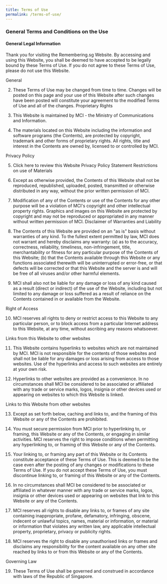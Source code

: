 ```yaml
---
title: Terms of Use
permalink: /terms-of-use/
---
```

### **General Terms and Conditions on the Use**

#### **General Legal Information**

Thank you for visiting the Remembering.sg Website. By accessing and using this Website, you shall be deemed to have accepted to be legally bound by these Terms of Use. If you do not agree to these Terms of Use, please do not use this Website.

General

2. These Terms of Use may be changed from time to time. Changes will be posted on this page and your use of this Website after such changes have been posted will constitute your agreement to the modified Terms of Use and all of the changes.
Proprietary Rights

3. This Website is maintained by MCI - the Ministry of Communications and Information. 

4. The materials located on this Website including the information and software programs (the Contents), are protected by copyright, trademark and other forms of proprietary rights. All rights, title and interest in the Contents are owned by, licensed to or controlled by MCI. 

Privacy Policy

5. Click here to review this Website Privacy Policy Statement
Restrictions on use of Materials

6. Except as otherwise provided, the Contents of this Website shall not be reproduced, republished, uploaded, posted, transmitted or otherwise distributed in any way, without the prior written permission of MCI. 

7. Modification of any of the Contents or use of the Contents for any other purpose will be a violation of MCI's copyright and other intellectual property rights. Graphics and images on this Website are protected by copyright and may not be reproduced or appropriated in any manner without written permission of MCI. 
Disclaimer of Warranties and Liability

8. The Contents of this Website are provided on an "as is" basis without warranties of any kind. To the fullest extent permitted by law, MCI does not warrant and hereby disclaims any warranty: 
(a) as to the accuracy, correctness, reliability, timeliness, non-infringement, title, merchantability or fitness for any particular purpose of the Contents of this Website; 
(b) that the Contents available through this Website or any functions associated therewith will be uninterrupted or error-free, or that defects will be corrected or that this Website and the server is and will be free of all viruses and/or other harmful elements. 

9. MCI shall also not be liable for any damage or loss of any kind caused as a result (direct or indirect) of the use of the Website, including but not limited to any damage or loss suffered as a result of reliance on the Contents contained in or available from the Website. 

Right of Access

10. MCI reserves all rights to deny or restrict access to this Website to any particular person, or to block access from a particular Internet address to this Website, at any time, without ascribing any reasons whatsoever. 

Links from this Website to other websites

11. This Website contains hyperlinks to websites which are not maintained by MCI. MCI is not responsible for the contents of those websites and shall not be liable for any damages or loss arising from access to those websites. Use of the hyperlinks and access to such websites are entirely at your own risk. 

12. Hyperlinks to other websites are provided as a convenience. In no circumstances shall MCI be considered to be associated or affiliated with any trade or service marks, logos, insignia or other devices used or appearing on websites to which this Website is linked. 

Links to this Website from other websites

13. Except as set forth below, caching and links to, and the framing of this Website or any of the Contents are prohibited. 

14. You must secure permission from MCI prior to hyperlinking to, or framing, this Website or any of the Contents, or engaging in similar activities. MCI reserves the right to impose conditions when permitting any hyperlinking to, or framing of this Website or any of the Contents. 

15. Your linking to, or framing any part of this Website or its Contents constitute acceptance of these Terms of Use. This is deemed to be the case even after the posting of any changes or modifications to these Terms of Use. If you do not accept these Terms of Use, you must discontinue linking to, or framing of this Website or any of the Contents. 

16. In no circumstances shall MCI be considered to be associated or affiliated in whatever manner with any trade or service marks, logos, insignia or other devices used or appearing on websites that link to this Website or any of the Contents. 

17. MCI reserves all rights to disable any links to, or frames of any site containing inappropriate, profane, defamatory, infringing, obscene, indecent or unlawful topics, names, material or information, or material or information that violates any written law, any applicable intellectual property, proprietary, privacy or publicity rights. 

18. MCI reserves the right to disable any unauthorised links or frames and disclaims any responsibility for the content available on any other site reached by links to or from this Website or any of the Contents. 

Governing Law

19. These Terms of Use shall be governed and construed in accordance with laws of the Republic of Singapore.